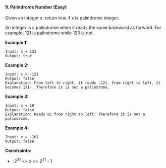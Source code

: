 #### 9. Palindrome Number (Easy)

Given an integer x, return true if x is palindrome integer.

An integer is a palindrome when it reads the same backward as forward. For example, 121 is palindrome while 123 is not.


**Example 1:**
```
Input: x = 121
Output: true
```
**Example 2:**
```
Input: x = -121
Output: false
Explanation: From left to right, it reads -121. From right to left, it becomes 121-. Therefore it is not a palindrome.
```
**Example 3:**
```
Input: x = 10
Output: false
Explanation: Reads 01 from right to left. Therefore it is not a palindrome.
```
**Example 4:**
```
Input: x = -101
Output: false
```

**Constraints:**

- -2<sup>31</sup> <= x <= 2<sup>31</sup> - 1
